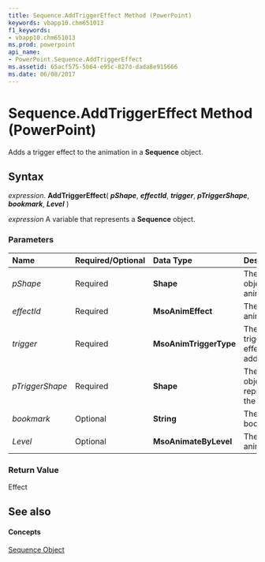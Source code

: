 ```yaml
---
title: Sequence.AddTriggerEffect Method (PowerPoint)
keywords: vbapp10.chm651013
f1_keywords:
- vbapp10.chm651013
ms.prod: powerpoint
api_name:
- PowerPoint.Sequence.AddTriggerEffect
ms.assetid: 65acf575-5b64-e95c-827d-dada8e915666
ms.date: 06/08/2017
---
```



# Sequence.AddTriggerEffect Method (PowerPoint)

Adds a trigger effect to the animation in a  **Sequence** object.


## Syntax

 _expression_. **AddTriggerEffect**( **_pShape_**, **_effectId_**, **_trigger_**, **_pTriggerShape_**, **_bookmark_**, **_Level_** )

 _expression_ A variable that represents a **Sequence** object.


### Parameters



|**Name**|**Required/Optional**|**Data Type**|**Description**|
|:-----|:-----|:-----|:-----|
| _pShape_|Required|**Shape**|The  **Shape** object with animation.|
| _effectId_|Required|**MsoAnimEffect**|The type of animation.|
| _trigger_|Required|**MsoAnimTriggerType**|The type of trigger effect to add.|
| _pTriggerShape_|Required|**Shape**|The  **Shape** object that represents the trigger.|
| _bookmark_|Optional|**String**|The bookmark.|
| _Level_|Optional|**MsoAnimateByLevel**|The level of animation.|

### Return Value

Effect


## See also


#### Concepts


[Sequence Object](PowerPoint.Sequence.md)

